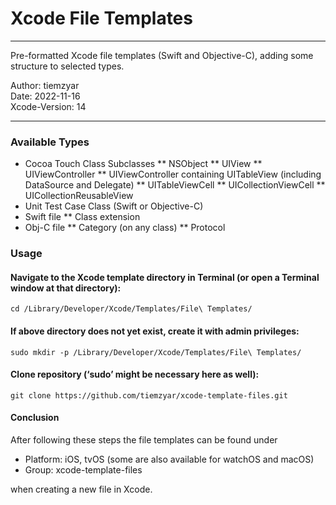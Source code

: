 # Xcode File Templates
---

Pre-formatted Xcode file templates (Swift and Objective-C), adding some structure to selected types.

Author: tiemzyar <br />
Date: 2022-11-16 <br />
Xcode-Version: 14

---

### Available Types

* Cocoa Touch Class Subclasses
** NSObject
** UIView
** UIViewController
** UIViewController containing UITableView (including DataSource and Delegate)
** UITableViewCell
** UICollectionViewCell
** UICollectionReusableView
* Unit Test Case Class (Swift or Objective-C)
* Swift file
** Class extension
* Obj-C file
** Category (on any class)
** Protocol

### Usage

#### Navigate to the Xcode template directory in Terminal (or open a Terminal window at that directory):
```
cd /Library/Developer/Xcode/Templates/File\ Templates/
```

#### If above directory does not yet exist, create it with admin privileges:
```
sudo mkdir -p /Library/Developer/Xcode/Templates/File\ Templates/
```

#### Clone repository (‘sudo’ might be necessary here as well):
```
git clone https://github.com/tiemzyar/xcode-template-files.git
```

#### Conclusion
After following these steps the file templates can be found under
* Platform: iOS, tvOS (some are also available for watchOS and macOS)
* Group: xcode-template-files

when creating a new file in Xcode.

